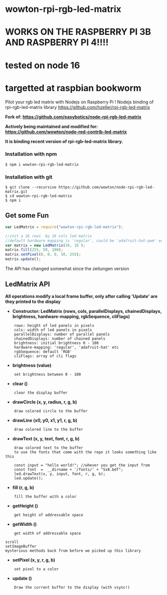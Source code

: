 # wowton-rpi-rgb-led-matrix

# WORKS ON THE RASPBERRY PI 3B AND RASPBERRY PI 4!!!!
# tested on node 16
# targetted at raspbian bookworm 
Pilot your rgb led matrix with Nodejs on Raspberry Pi ! Nodejs binding of rpi-rgb-led-matrix library https://github.com/hzeller/rpi-rgb-led-matrix


**Fork of: https://github.com/easybotics/node-rpi-rgb-led-matrix**

**Actively being maintained and modified for: https://github.com/wowton/node-red-contrib-led-matrix**

**It is binding recent version of rpi-rgb-led-matrix library.**


### Installation with npm
```
$ npm i wowton-rpi-rgb-led-matrix
```

### Installation with git

```
$ git clone --recursive https://github.com/wowton/node-rpi-rgb-led-matrix.git
$ cd wowton-rpi-rgb-led-matrix
$ npm i
```

## Get some Fun

```js
var LedMatrix = require("wowton-rpi-rgb-led-matrix");

//init a 16 rows  by 16 cols led matrix 
//default hardware mapping is 'regular', could be 'adafruit-hat-pwm' ect 
var matrix = new LedMatrix(16, 16 );
matrix.fill(255, 50, 100);
matrix.setPixel(0, 0, 0, 50, 255);
matrix.update();
```

The API has changed somewhat since the zeitungen version
## LedMatrix API

**All operations modify a local frame buffer, only after calling 'Update' are they printed to the display**
* **Constructor: LedMatrix (rows, cols, parallelDisplays, chainedDisplays, brightness, hardware-mapping, rgbSequence, cliFlags)**
```
	rows: height of led panels in pixels
	cols: width of led panels in pixels
	parallelDisplays: number of parallel panels
	chainedDisplays: number of chained panels
	brightness: initial brightness 0 - 100
	hardware-mapping: 'regular', 'adafruit-hat' etc
	rgbSequence: default 'RGB'
	cliFlags: array of cli flags
```
* **brightness (value)**
```
	set brightness between 0 - 100
```
* **clear ()**
```
	clear the display buffer
```
* **drawCircle (x, y, radius, r, g, b)**
```
	draw colored circle to the buffer
```
* **drawLine (x0, y0, x1, y1, r, g, b)** 
```
	draw colored line to the buffer
```
* **drawText (x, y, text, font, r, g, b)**
``` 
	draw colored text to the buffer
	to use the fonts that come with the repo it looks something like this

	const input = "hello world!"; //whever you get the input from
	const font  =  __dirname + '/fonts/' + "5x8.bdf";
	led.drawText(x, y, input, font, r, g, b);
	led.update();
```
* **fill (r, g, b)**
```
	fill the buffer with a color
```
* **getHeight ()**
```
	get height of addressable space
```
* **getWidth ()**
```
	get width of addressable space
```
```
scroll
setImageBuffer
mysterious methods back from before we picked up this library 
```
* **setPixel (x, y, r, g, b)**
```
	set pixel to a color
```
* **update ()**
```
	Draw the current buffer to the display (with vsync!)
```


